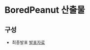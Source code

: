 # BoredPeanut 산출물
## 구성

  - 최종발표 [발표자료](https://github.com/tekies09/BoredPeanut/blob/master/outputs/BoredPeanutpdf.pdf)


